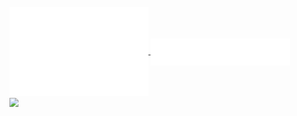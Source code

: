 <a href="https://github.com/Anton-Latukha">
  <img align="center" width="49%" src="./iso-calender.svg" />
</a>
<a href="https://github.com/Anton-Latukha">
  <img align="center" width="49%" src="./languages.svg" />
</a>
<a href="https://github.com/Anton-Latukha">
  <img align="center" width="49%" src="./github-metrics.svg)" />
</a>
